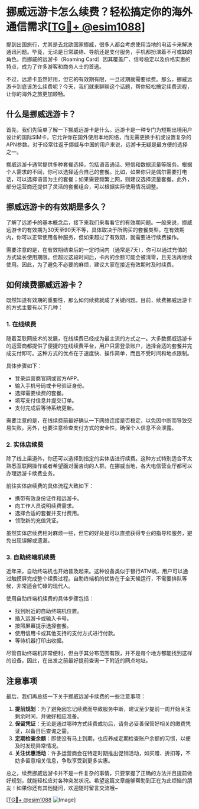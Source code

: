 # 挪威远游卡怎么续费？轻松搞定你的海外通信需求[[TG💪+ @esim1088](https://t.me/s/esim1088)]

提到出国旅行，尤其是去北欧国家挪威，很多人都会考虑使用当地的电话卡来解决通讯问题。毕竟，无论是日常联络、导航还是支付服务，手机都扮演着不可或缺的角色。而挪威的远游卡（Roaming Card）因其覆盖广、信号稳定以及价格实惠的特点，成为了许多游客和商务人士的首选。

不过，远游卡虽然好用，但它的有效期有限，一旦过期就需要续费。那么，挪威远游卡到底该怎么续费呢？今天，我们就来聊聊这个话题，帮你轻松搞定续费流程，让你的海外之旅更加顺畅。

## 什么是挪威远游卡？

首先，我们先简单了解一下挪威远游卡是什么。远游卡是一种专门为短期出境用户设计的国际SIM卡，它允许你在国外使用本地网络，而无需更换手机或设置复杂的APN参数。对于经常往返于挪威与中国的用户来说，远游卡无疑是最方便的选择之一。

挪威远游卡通常提供多种套餐选择，包括语音通话、短信和数据流量等服务。根据个人需求的不同，你可以选择适合自己的套餐。比如，如果你只是偶尔需要打电话，可以选择语音为主的套餐；如果需要频繁上网，则建议选择流量套餐。此外，部分运营商还提供了灵活的套餐组合，可以根据实际使用情况调整。

## 挪威远游卡的有效期是多久？

了解了远游卡的基本概念后，接下来我们来看看它的有效期问题。一般来说，挪威远游卡的有效期为30天至90天不等，具体取决于所购买的套餐类型。在有效期内，你可以正常使用各种服务，但如果超过了有效期，就需要进行续费操作。

需要注意的是，在有效期结束后的一定时间内（通常是7天），你可以通过充值的方式延长使用期限。但超过这段时间后，卡内的余额可能会被清零，且无法再继续使用。因此，为了避免不必要的麻烦，建议大家在接近有效期时及时续费。

## 如何续费挪威远游卡？

既然知道有效期的重要性，那么如何续费就成了关键问题。目前，续费挪威远游卡的方式主要有以下几种：

### 1. 在线续费

随着互联网技术的发展，在线续费已经成为最主流的方式之一。大多数挪威远游卡的运营商都提供了便捷的在线续费平台，用户只需登录账户，选择合适的套餐并完成支付即可。这种方式的优点在于速度快、操作简单，而且不受时间和地点限制。

具体步骤如下：
- 登录运营商官网或官方APP。
- 输入手机号码或卡号验证身份。
- 选择需要续费的套餐。
- 填写支付信息并提交订单。
- 支付完成后等待系统更新。

需要注意的是，在线续费前最好确认一下网络连接是否稳定，以免因中断而导致交易失败。另外，也要注意检查支付方式的安全性，确保个人信息不会泄露。

### 2. 实体店续费

除了线上渠道外，你还可以选择到指定的实体店进行续费。这种方式特别适合不太熟悉互联网操作或者希望面对面咨询的人群。在挪威当地，各大电信营业厅都可以办理远游卡续费业务。

前往实体店续费的具体流程大致如下：
- 携带有效身份证件和远游卡。
- 向工作人员说明续费需求。
- 选择合适的套餐并支付费用。
- 领取新的充值凭证。

虽然实体店续费相对麻烦一些，但它的好处是可以直接获得专业的指导和服务，避免出现误解或遗漏。

### 3. 自助终端机续费

近年来，自助终端机也开始普及起来。这种设备类似于银行ATM机，用户可以通过触摸屏完成整个续费过程。自助终端机的优势在于全天候运行，不需要排队等候，非常适合忙碌的现代人。

使用自助终端机续费的具体步骤包括：
- 找到附近的自助终端机位置。
- 插入远游卡或输入卡号。
- 按照屏幕提示选择套餐。
- 使用信用卡或其他支持的支付方式进行付款。
- 等待机器打印出收据。

尽管自助终端机非常便利，但由于其分布范围有限，并不是每个地方都能找到这样的设备。因此，在出发之前最好提前查询一下附近的网点地址。

## 注意事项

最后，我们再总结一下关于挪威远游卡续费的一些注意事项：

1. **提前规划**：为了避免因忘记续费而导致服务中断，建议至少提前一周开始关注剩余时间，并做好相应准备。
2. **保留凭证**：无论是通过哪种方式续费成功后，请务必妥善保管好相关的缴费凭证，以备日后查询之需。
3. **定期检查余额**：即使没有马上到期，也应养成定期检查账户余额的习惯，以便及时发现异常情况。
4. **关注优惠活动**：许多运营商会在特定时期推出促销活动，如买赠、折扣等，不妨多留意相关信息，争取享受到更多实惠。

总之，续费挪威远游卡并不是一件复杂的事情，只要掌握了正确的方法并且提前做好规划，就能轻松应对各种突发状况。希望这篇文章能够帮助到正在为此烦恼的朋友！如果你还有其他疑问，欢迎随时留言交流哦~

[[TG💪+ @esim1088](https://t.me/s/esim1088) ![Image](https://i.postimg.cc/4NQfJmqS/Snipaste-2025-05-13-00-14-12.png)]